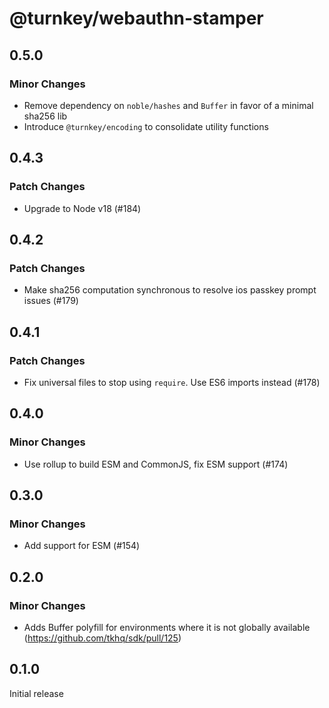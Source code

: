 # @turnkey/webauthn-stamper

## 0.5.0

### Minor Changes

- Remove dependency on `noble/hashes` and `Buffer` in favor of a minimal sha256 lib
- Introduce `@turnkey/encoding` to consolidate utility functions

## 0.4.3

### Patch Changes

- Upgrade to Node v18 (#184)

## 0.4.2

### Patch Changes

- Make sha256 computation synchronous to resolve ios passkey prompt issues (#179)

## 0.4.1

### Patch Changes

- Fix universal files to stop using `require`. Use ES6 imports instead (#178)

## 0.4.0

### Minor Changes

- Use rollup to build ESM and CommonJS, fix ESM support (#174)

## 0.3.0

### Minor Changes

- Add support for ESM (#154)

## 0.2.0

### Minor Changes

- Adds Buffer polyfill for environments where it is not globally available (https://github.com/tkhq/sdk/pull/125)

## 0.1.0

Initial release
